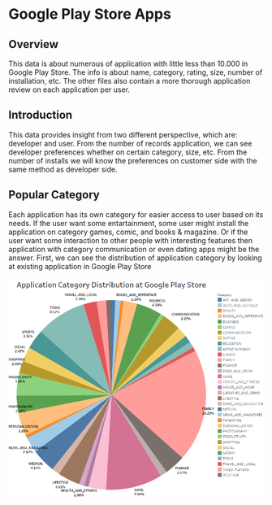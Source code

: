 # Google Play Store Apps

## Overview
This data is about numerous of application with little less than 10.000 in Google Play Store. The info is about name, category, rating, size, number of installation, etc. The other files also contain a more thorough application review on each application per user.

## Introduction
This data provides insight from two different perspective, which are: developer and user. From the number of records application, we can see developer preferences whether on certain category, size, etc. From the number of installs we will know the preferences on customer side with the same method as developer side.

## Popular Category
Each application has its own category for easier access to user based on its needs. If the user want some entartainment, some user might install the application on category games, comic, and books & magazine. Or if the user want some interaction to other people with interesting features then application with category communication or even dating apps might be the answer.
First, we can see the distribution of application category by looking at existing application in Google Play Store

![Category Distribution Pie Chart](https://github.com/salmanzf/Google-Play-Store-Apps/blob/main/Data%20Visualization/Category_Apps.png)
